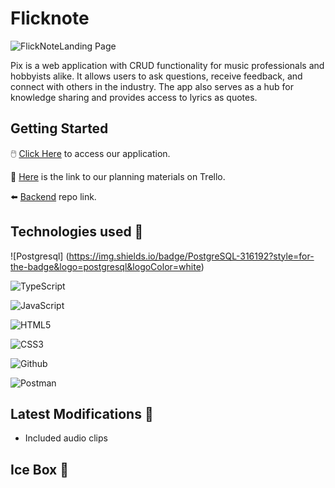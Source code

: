 # Flicknote

![FlickNoteLanding Page]()

Pix is a web application with CRUD functionality for music professionals and hobbyists alike.  It allows users to ask questions, receive feedback, and connect with others in the industry. The app also serves as a hub for knowledge sharing and provides access to lyrics as quotes. 

## Getting Started

🖱️ [Click Here](https://flicknote.netlify.app/) to access our application.

📒 [Here](https://trello.com/b/rP6Huel1/flick-project-unit-4) is the link to our planning materials on Trello.

⬅️ [Backend](https://github.com/CaptMerica/meow-meow-beans-v2-back) repo link.


## Technologies used 💾
![Postgresql] (https://img.shields.io/badge/PostgreSQL-316192?style=for-the-badge&logo=postgresql&logoColor=white)

![TypeScript](https://img.shields.io/badge/typescript-%23007ACC.svg?style=for-the-badge&logo=typescript&logoColor=white)

![JavaScript](https://img.shields.io/badge/JavaScript-323330?style=for-the-badge&logo=javascript&logoColor=F7DF1E)

![HTML5](https://img.shields.io/badge/HTML5-E34F26?style=for-the-badge&logo=html5&logoColor=white)

![CSS3](https://img.shields.io/badge/CSS3-1572B6?style=for-the-badge&logo=css3&logoColor=white)

![Github](https://img.shields.io/badge/GitHub-100000?style=for-the-badge&logo=github&logoColor=white)

![Postman](https://img.shields.io/badge/Postman-FF6C37?style=for-the-badge&logo=postman&logoColor=white)
 

## Latest Modifications 🧹
- Included audio clips

## Ice Box 🧊

